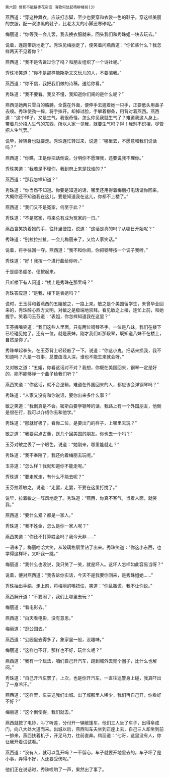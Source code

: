     第六回 倩影不能描枣花帘底 清歌何处起杨柳楼前(3) 

   燕西道：“穿这种舞衣，应该打赤脚，至少也要穿和衣裳一色的鞋子。穿这样美丽的衣服，配一双漆黑的鞋子，比老太太的小脚还寒碜呢。”

   梅丽道：“你等我一会儿罢，我去换衣服就来，回头我们和秀珠姐一块去玩去。”

   说着，连跑带跳地走了。秀珠见梅丽走了，便笑着问燕西道：“你忙些什么？我怎样两天不见着你？”

   燕西道：“我不是告诉过你了吗？和朋友组织了一个诗社呢。”

   秀珠冷笑道：“你不是那样能斯斯文文玩儿的人，不要骗我。”

   燕西道：“你不信，我把我们做的诗稿，送给你看。”

   秀珠道：“我不要看。我又不懂，我知道你们闹的是什么呢？”

   燕西见她两只雪白的胳膊，全露在外面，便伸手去握着她一只手，正要低头用鼻子去嗅。秀珠使劲一摔，将手摔开。却掉过脸，手攀着柳条，用背对着燕西。燕西道：“这个样子，又是生气，我很奇怪，怎么你见我就生气了？难道我这人身上，带着几分招人生气的东西，所以人家一见我，就要生气吗？得！我别不识相，尽管招人生气罢。”

   说毕，掉转身也就要走。秀珠连忙转过来，说道：“哪里去，不愿意和我们说话吗？”

   燕西道：“你瞧，正是你把话倒说。分明你不愿理我，还要说我不理你。”

   秀珠笑道：“我若是不理你，我到府上来是找谁的？”

   燕西道：“那我怎样知道？”

   秀珠道：“你当然不知道。你要是知道的话，哪里还用得着梅丽打电话请你回来。大概你还不知道我在这儿，要是知道我在这儿，你都不上楼了。”

   燕西道：“我们又不是冤家，何至于此？”

   秀珠道：“不是冤家，将来总有成为冤家的一日。”

   燕西含笑执着她的手，往怀里便拉，说道：“这话是真的吗？从哪日开始呢？”

   秀珠道：“别拉拉扯扯，一会儿梅丽来了，又给人家笑话。”

   说着，将手往回一夺。燕西道：“我不和你闹，你把钢琴按一个调子我听。”

   秀珠道：“好！我按一个进行曲给你听。”

   于是绷冬绷冬，便按起来。

   只听楼下有人问道：“楼上是秀珠在那里吗？”

   秀珠答应道：“是我，楼下是表姐吗？”

   说时，王玉芬和着燕西的五姐敏之，一路上来。敏之是个美国留学生，未曾毕业回来的，秀珠醉心西方文明，对敏之是极端地崇拜。看见敏之上楼，连忙上前，和她握手。笑着问玉芬道：“表姐，你怎样知道我在这里？”

   玉芬抿嘴笑道：“我们这些人里面，只有两位钢琴圣手。一位是八妹，我们在楼下已经碰见她了。还有一位，就是表妹。刚才我们听那段琴，既知道八妹不在楼上，自然是你了。”

   秀珠举起拳头，在玉芬背上轻轻敲了一下。说道：“你这小鬼，把话来损我，我不知道吗？凡是一桩事，总要由浅入深，谁也不能生来就会呀。”

   又对敏之道：“五姐，你看这话对不对？我想，你既在美国回来，钢琴一定是好的，能不能够弹一个曲子给我们听？”

   燕西笑道：“你这话，就不合逻辑，难道在外国回来的人，都应该会弹钢琴吗？”

   秀珠道：“人家又没有和你说话，要你出来多什么事？”

   敏之笑道：“我倒真是不会。密斯白要学钢琴的话，我路上有一个外国朋友，他倒是很在行，我可以介绍你去和他学。”

   秀珠道：“那就好极了。看你二位，是要出门的样子，上哪里去玩？”

   敏之道：“我要买点古董，送几个回美国的朋友。你也去一个吗？”

   玉芬对敏之丢了一个眼色，说道：“她刚来，哪里能就走？”

   秀珠道：“我不奉陪了，我还约着梅丽去玩呢。”

   玉芬道：“怎么样？我就知道你不能走呢。”

   秀珠道：“要走就走，有什么不能去呢？”

   玉芬拉着敏之，说道：“走罢，走罢，不要在这里打搅了。”

   说毕，拉着敏之一阵风地走了。秀珠道：“燕西，你真不客气，当着人面，就笑我。”

   燕西道：“要什么紧？都是一家人。”

   秀珠道：“我不姓金，怎么是你一家人呢？”

   燕西笑道：“你还不打算姓金吗？我今天非……”

   一语未了，梅丽哈哈大笑，从玻璃格扇里钻了出来。秀珠笑道：“你这小东西，也学得这样坏，又吓我一跳。”

   梅丽道：“我什么也没说，我只笑了一笑，就是坏人。这坏人怎样如此容易当呀？”

   说着，便对燕西道：“我告诉你实话，今天不是我要你回来，是秀珠姐她……”

   秀珠抽出手绢，走上前，将梅丽的嘴捂住，笑道：“你乱撒谎，我不让你说。”

   燕西解开道：“不要闹了，我们上哪里去玩？”

   梅丽道：“看电影去。”

   燕西道：“白天看电影，没有意思。”

   梅丽道：“逛公园去。”

   燕西道：“公园里去得多了，象家里一般，没趣味。”

   梅丽道：“这样也不好，那样也不好，玩什么呢？”

   燕西道：“我有一个玩法，咱们自己开汽车，跑到城外去兜个圈子，比什么也解闷。”

   秀珠道：“自己开汽车罢了。上次，也是你开汽车，一直往巡警身上碰，我真吓出了一身冷汗。”

   燕西道：“这样罢，车夫送我们出城。出了城那里人稀少，我们再自己开，你看好不好？”

   梅丽道：“这个倒使得，我们就去。”

   燕西就按了电铃，叫了听差，分付开一辆敞篷车，他们三人坐了车子，出得阜成门，向八大处大道而来。出城以后，燕西叫车夫坐到正座上去，自己三人却坐到前一排来，燕西扶着机子，开足马力，往前直奔。梅丽道：“七哥，这里没有人，你让我开着试试看。”

   燕西道：“没有人，就可以乱开吗？一不留心，车子就要开地里去的。车子坏了是小事，弄得不好，人还要受伤呢。”

   他们正在说话时，秀珠哎哟了一声，果然出了事了。

